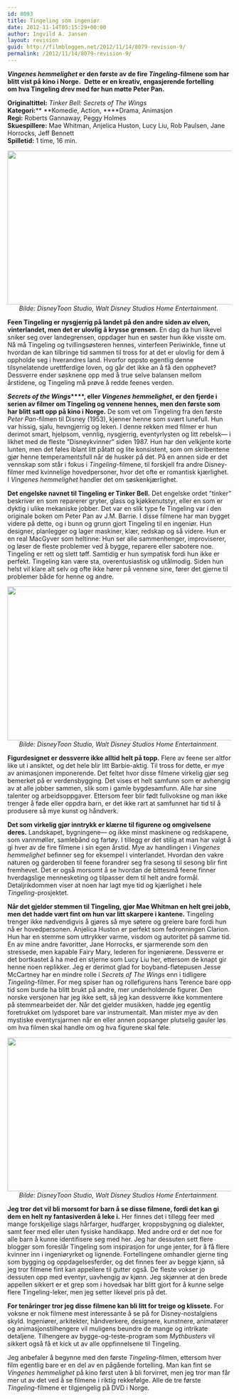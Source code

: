 ```yaml
---
id: 8093
title: Tingeling som ingeniør
date: 2012-11-14T05:15:29+00:00
author: Ingvild A. Jansen
layout: revision
guid: http://filmbloggen.net/2012/11/14/8079-revision-9/
permalink: /2012/11/14/8079-revision-9/
---
```

**_Vingenes hemmelighet_ er den første av de fire _Tingeling_-filmene som har blitt vist på kino i Norge.**  **Dette er en kreativ, engasjerende fortelling om hva Tingeling drev med før hun møtte Peter Pan.**

**Originaltittel:** _Tinker Bell: Secrets of The Wings_  
**Kategori:**** **Komedie, Action, ****Drama, Animasjon  
**Regi:** Roberts Gannaway, Peggy Holmes  
**Skuespillere:** Mae Whitman, Anjelica Huston, Lucy Liu, Rob Paulsen, Jane Horrocks, Jeff Bennett  
**Spilletid:** 1 time, 16 min.

<p style="text-align: center">
  <a href="http://filmbloggen.net/?attachment_id=8089" rel="attachment wp-att-8089"><img class="aligncenter size-full wp-image-8089" src="http://filmbloggen.net/wp-content/uploads//2012/11/tingeling41.jpg" alt="" width="614" height="346" /></a><em>Bilde: DisneyToon Studio, Walt Disney Studios Home Entertainment. </em>
</p>

**Feen Tingeling er nysgjerrig på landet på den andre siden av elven, vinterlandet, men det er ulovlig å krysse grensen.** En dag da hun likevel sniker seg over landegrensen, oppdager hun en søster hun ikke visste om. Nå må Tingeling og tvillingsøsteren hennes, vinterfeen Periwinkle, finne ut hvordan de kan tilbringe tid sammen til tross for at det er ulovlig for dem å oppholde seg i hverandres land. Hvorfor oppsto egentlig denne tilsynelatende urettferdige loven, og går det ikke an å få den opphevet?  Dessverre ender søsknene opp med å true selve balansen mellom årstidene, og Tingeling må prøve å redde feenes verden.

**_Secrets of the Wings_****, eller _Vingenes hemmelighet_, er den fjerde i serien av filmer om Tingeling og vennene hennes, men den første som har blitt satt opp på kino i Norge.** De som vet om Tingeling fra den første _Peter Pan_-filmen til Disney (1953), kjenner henne som svært lunefull. Hun var hissig, sjalu, hevngjerrig og leken. I denne rekken med filmer er hun derimot smart, hjelpsom, vennlig, nysgjerrig, eventyrlysten og litt rebelsk— i likhet med de fleste ”Disneykvinner” siden 1987. Hun har den velkjente korte lunten, men det føles iblant litt påtatt og lite konsistent, som om skribentene gjør henne temperamentsfull når de husker på det. På en annen side er det vennskap som står i fokus i _Tingeling_-filmene, til forskjell fra andre Disney-filmer med kvinnelige hovedpersoner, hvor det ofte er romantisk kjærlighet. I _Vingenes hemmelighet_ handler det om søskenkjærlighet.

**Det engelske navnet til Tingeling er Tinker Bell.** Det engelske ordet ”tinker” beskriver en som reparerer gryter, glass og kjøkkenutstyr, eller en som er dyktig i ulike mekaniske jobber. Det var en slik type fe Tingeling var i den originale boken om Peter Pan av J.M. Barrie. I disse filmene har man bygget videre på dette, og i bunn og grunn gjort Tingeling til en ingeniør. Hun designer, planlegger og lager maskiner, klær, redskap og så videre. Hun er en real MacGyver som heltinne: Hun ser alle sammenhenger, improviserer, og løser de fleste problemer ved å bygge, reparere eller sabotere noe. Tingeling er rett og slett tøff. Samtidig er hun sympatisk fordi hun ikke er perfekt. Tingeling kan være sta, overentusiastisk og utålmodig. Siden hun helst vil klare alt selv og ofte ikke hører på vennene sine, fører det gjerne til problemer både for henne og andre.

<p style="text-align: center">
  <a href="http://filmbloggen.net/?attachment_id=8087" rel="attachment wp-att-8087"><img class="aligncenter size-full wp-image-8087" src="http://filmbloggen.net/wp-content/uploads//2012/11/tingeling3.jpg" alt="" width="614" height="346" /></a><em>Bilde: DisneyToon Studio, Walt Disney Studios Home Entertainment. </em>
</p>

**Figurdesignet er dessverre ikke alltid helt på topp.** Flere av feene ser altfor like ut i ansiktet, og det hele blir litt Barbie-aktig. Til tross for dette, er mye av animasjonen imponerende. Det feltet hvor disse filmene virkelig gjør seg bemerket på er verdensbygging. Det vises et helt samfunn som er avhengig av at alle jobber sammen, slik som i gamle bygdesamfunn. Alle har sine talenter og arbeidsoppgaver. Ettersom feer blir født fullvoksne og man ikke trenger å føde eller oppdra barn, er det ikke rart at samfunnet har tid til å produsere så mye kunst og håndverk.

**Det som virkelig gjør inntrykk er klærne til figurene og omgivelsene deres.** Landskapet, bygningene— og ikke minst maskinene og redskapene, som vannmøller, samlebånd og fartøy. I tillegg er det stilig at man har valgt å gi hver av de fire filmene i sin egen årstid. Mye av handlingen i _Vingenes hemmelighet_ befinner seg for eksempel i vinterlandet. Hvordan den vakre naturen og garderoben til feene forandrer seg fra sesong til sesong blir fint fremhevet. Det er også morsomt å se hvordan de bittesmå feene finner hverdagslige mennesketing og tilpasser dem til helt andre formål. Detaljrikdommen viser at noen har lagt mye tid og kjærlighet i hele _Tingeling_-prosjektet.

**Når det gjelder stemmen til Tingeling, gjør Mae Whitman en helt grei jobb, men det hadde vært fint om hun var litt skarpere i kantene.** Tingeling trenger ikke nødvendigvis å gjøres så mye søtere og greiere bare fordi hun nå er hovedpersonen. Anjelica Huston er perfekt som fedronningen Clarion. Hun har en stemme som uttrykker varme, visdom og autoritet på samme tid. En av mine andre favoritter, Jane Horrocks, er sjarmerende som den stressede, men kapable Fairy Mary, lederen for ingeniørene. Dessverre er det bortkastet å ha med en stjerne som Lucy Liu her, ettersom de knapt gir henne noen replikker. Jeg er derimot glad for boyband-fløtepusen Jesse McCartney har en mindre rolle i _Secrets of The Wings_ enn i tidligere _Tingeling_-filmer. For meg spiser han og rollefigurens hans Terence bare opp tid som burde ha blitt brukt på andre, mer underholdende figurer. Den norske versjonen har jeg ikke sett, så jeg kan dessverre ikke kommentere på stemmearbeidet der. Når det gjelder musikken, hadde jeg egentlig foretrukket om lydsporet bare var instrumentalt. Man mister mye av den mystiske eventyrsjarmen når en eller annen popsanger plutselig gauler løs om hva filmen skal handle om og hva figurene skal føle.

<p style="text-align: center">
  <a href="http://filmbloggen.net/?attachment_id=8086" rel="attachment wp-att-8086"><img class="aligncenter size-full wp-image-8086" src="http://filmbloggen.net/wp-content/uploads//2012/11/tingeling2.jpg" alt="" width="614" height="346" /></a><em>Bilde: DisneyToon Studio, Walt Disney Studios Home Entertainment. </em>
</p>

**Jeg tror det vil bli morsomt for barn å se disse filmene, fordi det kan gi dem en helt ny fantasiverden å leke i.** Her finnes det i tillegg feer med mange forskjellige slags hårfarger, hudfarger, kroppsbygning og dialekter, samt feer med eller uten fysiske handikapp. Med andre ord er det noe for alle barn å kunne identifisere seg med her. Jeg har dessuten sett flere blogger som foreslår Tingeling som inspirasjon for unge jenter, for å få flere kvinner inn i ingeniøryrket og lignende. Fortellingene omhandler gjerne ting som bygging og oppdagelsesferder, og det finnes feer av begge kjønn, så jeg tror filmene fint kan appellere til gutter også. De fleste vokser jo dessuten opp med eventyr, uavhengig av kjønn. Jeg skjønner at den brede appellen sikkert er et grep som i hovedsak har blitt gjort for å kunne selge flere Tingeling-leker, men jeg setter likevel pris på det.

**For tenåringer tror jeg disse filmene kan bli litt for treige og klissete.** For voksne er nok filmene mest interessante å se på for Disney-nostalgiens skyld. Ingeniører, arkitekter, håndverkere, designere, kunstnere, animatører og animasjonstilhengere vil muligens beundre de mange og intrikate detaljene. Tilhengere av bygge-og-teste-program som _Mythbusters_ vil sikkert også få et kick ut av alle oppfinnelsene til Tingeling.

Jeg anbefaler å begynne med den første _Tingeling_-filmen, ettersom hver film egentlig bare er en del av en pågående fortelling. Man kan fint se _Vingenes hemmelighet_ på kino først uten å bli forvirret, men jeg tror man får mer ut av det ved å se filmene i riktig rekkefølge. Alle de tre første _Tingeling_-filmene er tilgjengelig på DVD i Norge.

<div class="video-shortcode">
</div>